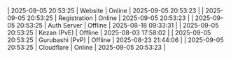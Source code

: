 | 2025-09-05 20:53:25 | Website | Online | 2025-09-05 20:53:23 |
| 2025-09-05 20:53:25 | Registration | Online | 2025-09-05 20:53:23 |
| 2025-09-05 20:53:25 | Auth Server | Offline | 2025-08-18 09:33:31 |
| 2025-09-05 20:53:25 | Kezan (PvE) | Offline | 2025-08-03 17:58:02 |
| 2025-09-05 20:53:25 | Gurubashi (PvP) | Offline | 2025-08-23 21:44:06 |
| 2025-09-05 20:53:25 | Cloudflare | Online | 2025-09-05 20:53:23 |
